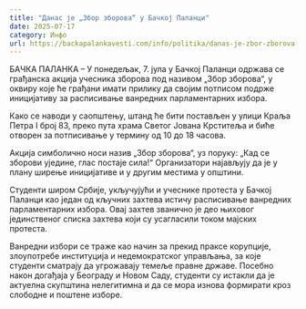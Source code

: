 ```yaml
---
title: "Данас је „Збор зборова“ у Бачкој Паланци"
date: 2025-07-17
category: Инфо
url: https://backapalankavesti.com/info/politika/danas-je-zbor-zborova-u-backoj-palanci/
---
```


БАЧКА ПАЛАНКА – У понедељак, 7. јула у Бачкој Паланци одржава се грађанска акција учесника зборова под називом „Збор зборова“, у оквиру које ће грађани имати прилику да својим потписом подрже иницијативу за расписивање ванредних парламентарних избора.

Како се наводи у саопштењу, штанд ће бити постављен у улици Краља Петра I број 83, преко пута храма Светог Јована Крститеља и биће отворен за потписивање у термину од 10 до 18 часова.

Акција симболично носи назив „Збор зборова“, уз поруку: „Кад се зборови уједине, глас постаје сила!“ Организатори најављују да је у плану ширење иницијативе и у другим местима у општини.

Студенти широм Србије, укључујући и учеснике протеста у Бачкој Паланци као један од кључних захтева истичу расписивање ванредних парламентарних избора. Овај захтев званично је део њиховог јединственог списка захтева који су усагласили током мајских протеста.

Ванредни избори се траже као начин за прекид праксе корупције, злоупотребе институција и недемократског управљања, за које студенти сматрају да угрожавају темеље правне државе. Посебно након догађаја у Београду и Новом Саду, студенти су истакли да је актуелна скупштина нелегитимна и да се мора изнова формирати кроз слободне и поштене изборе.
